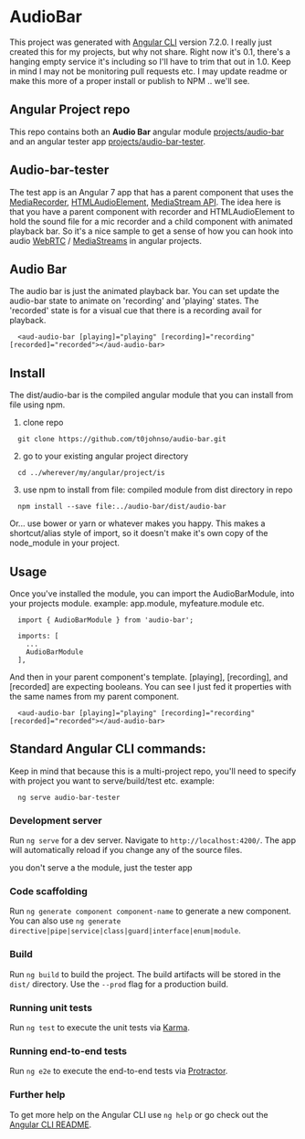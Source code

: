 # AudioBar

This project was generated with [Angular CLI](https://github.com/angular/angular-cli) version 7.2.0.
I really just created this for my projects, but why not share. Right now it's 0.1, there's a hanging empty service it's including so I'll have to trim that out in 1.0. Keep in mind I may not be monitoring pull requests etc.
I may update readme or make this more of a proper install or publish to NPM .. we'll see.

## Angular Project repo
This repo contains both an <b>Audio Bar</b> angular module [projects/audio-bar](https://github.com/t0johnso/audio-bar/tree/master/projects/audio-bar) and an angular tester app [projects/audio-bar-tester](https://github.com/t0johnso/audio-bar/tree/master/projects/audio-bar-tester).   

## Audio-bar-tester
The test app is an Angular 7 app that has a parent component that uses the [MediaRecorder](https://developer.mozilla.org/en-US/docs/Web/API/MediaRecorder), [HTMLAudioElement](https://developer.mozilla.org/en-US/docs/Web/API/HTMLAudioElement), [MediaStream API](https://developer.mozilla.org/en-US/docs/Web/API/Media_Streams_API). The idea here is that you have a parent component with recorder and HTMLAudioElement to hold the sound file for a mic recorder and a child component with animated playback bar.
So it's a nice sample to get a sense of how you can hook into audio [WebRTC](https://developer.mozilla.org/en-US/docs/Web/API/WebRTC_API) / [MediaStreams](https://developer.mozilla.org/en-US/docs/Web/API/MediaStream) in angular projects.

## Audio Bar
The audio bar is just the animated playback bar. You can set update the audio-bar state to animate on 'recording' and 'playing' states. The 'recorded' state is for a visual cue that there is a recording avail for playback.

```
  <aud-audio-bar [playing]="playing" [recording]="recording" [recorded]="recorded"></aud-audio-bar>
```


## Install
The dist/audio-bar is the compiled angular module that you can install from file using npm.
1. clone repo

```
  git clone https://github.com/t0johnso/audio-bar.git
```


2. go to your existing angular project directory

```
  cd ../wherever/my/angular/project/is
```


3. use npm to install from file: compiled module from dist directory in repo

```
  npm install --save file:../audio-bar/dist/audio-bar
```

Or... use bower or yarn or whatever makes you happy.
This makes a shortcut/alias style of import, so it doesn't make it's own copy of the node_module in your project.

## Usage
Once you've installed the module, you can import the AudioBarModule, into your projects module.
example: app.module, myfeature.module etc.

```
  import { AudioBarModule } from 'audio-bar';
```


```
  imports: [
    ...
    AudioBarModule
  ],
```

And then in your parent component's template. [playing], [recording], and [recorded] are expecting booleans. You can see I just fed it properties with the same names from my parent component.

```
  <aud-audio-bar [playing]="playing" [recording]="recording" [recorded]="recorded"></aud-audio-bar>
```
  

## Standard Angular CLI commands:
Keep in mind that because this is a multi-project repo, you'll need to specify with project you want to serve/build/test etc.
example:

```
  ng serve audio-bar-tester
```
  
### Development server

Run `ng serve` for a dev server. Navigate to `http://localhost:4200/`. The app will automatically reload if you change any of the source files.

you don't serve a the module, just the tester app

### Code scaffolding

Run `ng generate component component-name` to generate a new component. You can also use `ng generate directive|pipe|service|class|guard|interface|enum|module`.

### Build

Run `ng build` to build the project. The build artifacts will be stored in the `dist/` directory. Use the `--prod` flag for a production build.

### Running unit tests

Run `ng test` to execute the unit tests via [Karma](https://karma-runner.github.io).

### Running end-to-end tests

Run `ng e2e` to execute the end-to-end tests via [Protractor](http://www.protractortest.org/).

### Further help

To get more help on the Angular CLI use `ng help` or go check out the [Angular CLI README](https://github.com/angular/angular-cli/blob/master/README.md).
